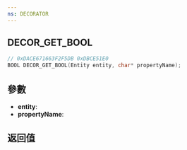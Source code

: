 ```yaml
---
ns: DECORATOR
---
```

## DECOR_GET_BOOL

```c
// 0xDACE671663F2F5DB 0xDBCE51E0
BOOL DECOR_GET_BOOL(Entity entity, char* propertyName);
```


## 參數
* **entity**: 
* **propertyName**: 

## 返回值
